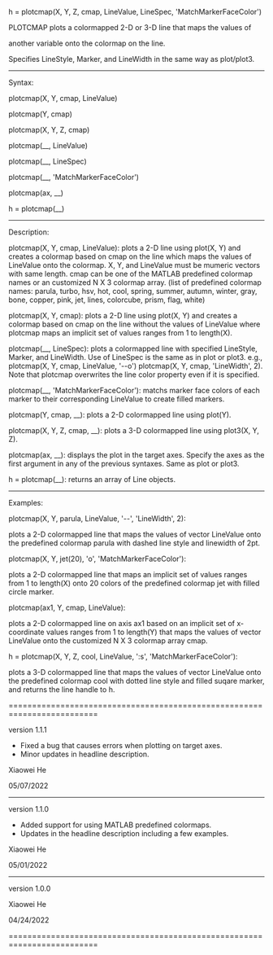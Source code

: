 h = plotcmap(X, Y, Z, cmap, LineValue, LineSpec, 'MatchMarkerFaceColor')

PLOTCMAP plots a colormapped 2-D or 3-D line that maps the values of

  another variable onto the colormap on the line.

  Specifies LineStyle, Marker, and LineWidth in the same way as plot/plot3.

-------------------------------------------------------------------------
 
Syntax:

plotcmap(X, Y, cmap, LineValue)

plotcmap(Y, cmap)

plotcmap(X, Y, Z, cmap)

plotcmap(__, LineValue)

plotcmap(__, LineSpec)

plotcmap(__, 'MatchMarkerFaceColor')

plotcmap(ax, __)

h = plotcmap(__)

-------------------------------------------------------------------------

Description:

plotcmap(X, Y, cmap, LineValue): plots a 2-D line using plot(X, Y) and
                                 creates a colormap based on cmap on the
                                 line which maps the values of LineValue
                                 onto the colormap.
                                 X, Y, and LineValue must be mumeric
                                 vectors with same length.
                                 cmap can be one of the MATLAB predefined
                                 colormap names or an customized N X 3
                                 colormap array.
                                 (list of predefined colormap names:
                                 parula, turbo, hsv, hot, cool, spring,
                                 summer, autumn, winter, gray, bone,
                                 copper, pink, jet, lines, colorcube,
                                 prism, flag, white)


plotcmap(X, Y, cmap): plots a 2-D line using plot(X, Y) and creates a
                      colormap based on cmap on the line without the
                      values of LineValue where plotcmap maps an implicit
                      set of values ranges from 1 to length(X).


plotcmap(__, LineSpec): plots a colormapped line with specified
                        LineStyle, Marker, and LineWidth. Use of LineSpec
                        is the same as in plot or plot3.
                        e.g., plotcmap(X, Y, cmap, LineValue, '--o')
                        plotcmap(X, Y, cmap, 'LineWidth', 2).
                        Note that plotcmap overwrites the line color
                        property even if it is specified.


plotcmap(__, 'MatchMarkerFaceColor'): matchs marker face colors of
                                      each marker to their corresponding
                                      LineValue to create filled markers.


plotcmap(Y, cmap, __): plots a 2-D colormapped line using plot(Y).


plotcmap(X, Y, Z, cmap, __): plots a 3-D colormapped line using
                             plot3(X, Y, Z).


plotcmap(ax, __): displays the plot in the target axes. Specify the axes
                  as the first argument in any of the previous syntaxes.
                  Same as plot or plot3.


h = plotcmap(__): returns an array of Line objects.

-------------------------------------------------------------------------

Examples:

plotcmap(X, Y, parula, LineValue, '--', 'LineWidth', 2):

  plots a 2-D colormapped line that maps the values of vector LineValue
  onto the predefined colormap parula with dashed line style and
  linewidth of 2pt.


plotcmap(X, Y, jet(20), 'o', 'MatchMarkerFaceColor'):

  plots a 2-D colormapped line that maps an implicit set of values ranges
  from 1 to length(X) onto 20 colors of the predefined colormap jet with
  filled circle marker.


plotcmap(ax1, Y, cmap, LineValue):

  plots a 2-D colormapped line on axis ax1 based on an implicit set of
  x-coordinate values ranges from 1 to length(Y) that maps the values of
  vector LineValue onto the customized N X 3 colormap array cmap.


h = plotcmap(X, Y, Z, cool, LineValue, ':s', 'MatchMarkerFaceColor'):

  plots a 3-D colormapped line that maps the values of vector LineValue
  onto the predefined colormap cool with dotted line style and filled
  suqare marker, and returns the line handle to h.

=========================================================================

version 1.1.1
  - Fixed a bug that causes errors when plotting on target axes.
  - Minor updates in headline description.

Xiaowei He

05/07/2022

-------------------------------------------------------------------------

version 1.1.0
  - Added support for using MATLAB predefined colormaps.
  - Updates in the headline description including a few examples.

Xiaowei He

05/01/2022

-------------------------------------------------------------------------

version 1.0.0

Xiaowei He

04/24/2022

=========================================================================
